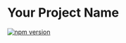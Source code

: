 # Your Project Name

[![npm version](https://badge.fury.io/js/ui-form-confirm.svg)](https://www.npmjs.com/package/ui-form-confirm)
